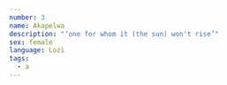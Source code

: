 ```yaml
---
number: 3
name: Akapelwa
description: "‘one for whom it (the sun) won't rise’"
sex: female
language: Lozi
tags:
  - a
---
```

